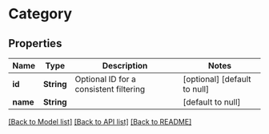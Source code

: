 # Category
## Properties

Name | Type | Description | Notes
------------ | ------------- | ------------- | -------------
**id** | **String** | Optional ID for a consistent filtering | [optional] [default to null]
**name** | **String** |  | [default to null]

[[Back to Model list]](../README.md#documentation-for-models) [[Back to API list]](../README.md#documentation-for-api-endpoints) [[Back to README]](../README.md)

